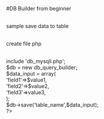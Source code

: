 #DB Builder from beginner<br><br>

sample save data to table<br><br>

create file php
<br><br>
<?php <br>
include 'db_mysqli.php';<br>
$db = new db_query_builder;<br>
$data_input = array(<br>
	'field1'=>$value1,<br>
	'field2'=>$value2,<br>
	'field3'=>value3,<br>
);<br>
$db->save('table_name',$data_input);<br>
?>
